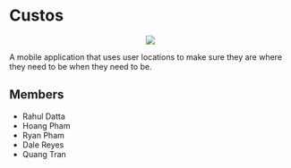 # Custos

<p align="center">
  <img src="https://i.imgur.com/5wjqpsc.png">
</p>


A mobile application that uses user locations to make sure they are where they need to be when they need to be.


## Members
* Rahul Datta
* Hoang Pham
* Ryan Pham
* Dale Reyes
* Quang Tran
